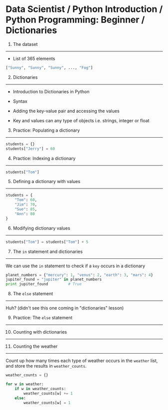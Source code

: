 Data Scientist / Python Introduction / Python Programming: Beginner / Dictionaries
==================================================================================

1. The dataset
--------------

- List of 365 elements

```python
["Sunny", "Sunny", "Sunny", ..., "Fog"]
```

2. Dictionaries
---------------

- Introduction to Dictionaries in Python

- Syntax

- Adding the key-value pair and accessing the values

- Key and values can any type of objects i.e. strings, integer or float

3. Practice: Populating a dictionary
------------------------------------

```python
students = {}
students["Jerry"] = 60
```

4. Practice: Indexing a dictionary
----------------------------------

```python
students["Tom"]
```

5. Defining a dictionary with values
------------------------------------

```python
students = {
    "Tom": 60,
    "Jim": 70,
    "Sue": 85,
    "Ann": 80
}
```

6. Modifying dictionary values
------------------------------

```python
students["Tom"] = students["Tom"] + 5
```

7. The `in` statement and dictionaries
--------------------------------------

We can use the `in` statement to check if a `key` occurs in a dictionary

```python
planet_numbers = {"mercury": 1, "venus": 2, "earth": 3, "mars": 4}
jupiter_found = "jupiter" in planet_numbers
print jupiter_found         # True
```

8. The `else` statement
-----------------------

Huh? (didn't see this one coming in "dictionaries" lesson)

9. Practice: The `else` statement
---------------------------------

10. Counting with dictionaries
------------------------------

11. Counting the weather
------------------------

Count up how many times each type of weather occurs in the `weather` list, and store the results in `weather_counts`.

```python
weather_counts = {}

for w in weather:
    if w in weather_counts:
        weather_counts[w] += 1
    else:
        weather_counts[w] = 1
```
